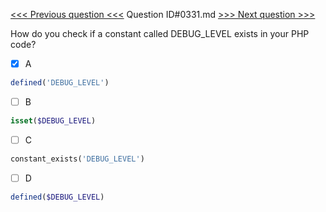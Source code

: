 [<<< Previous question <<<](0330.md)  Question ID#0331.md  [>>> Next question >>>](0332.md) 

How do you check if a constant called DEBUG_LEVEL exists in your PHP code?



- [x] A
```php
defined('DEBUG_LEVEL')
```

- [ ] B
```php
isset($DEBUG_LEVEL)
```

- [ ] C
```php
constant_exists('DEBUG_LEVEL')
```

- [ ] D
```php
defined($DEBUG_LEVEL)
```

